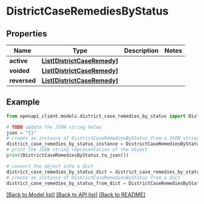 # DistrictCaseRemediesByStatus


## Properties

Name | Type | Description | Notes
------------ | ------------- | ------------- | -------------
**active** | [**List[DistrictCaseRemedy]**](DistrictCaseRemedy.md) |  | 
**voided** | [**List[DistrictCaseRemedy]**](DistrictCaseRemedy.md) |  | 
**reversed** | [**List[DistrictCaseRemedy]**](DistrictCaseRemedy.md) |  | 

## Example

```python
from openapi_client.models.district_case_remedies_by_status import DistrictCaseRemediesByStatus

# TODO update the JSON string below
json = "{}"
# create an instance of DistrictCaseRemediesByStatus from a JSON string
district_case_remedies_by_status_instance = DistrictCaseRemediesByStatus.from_json(json)
# print the JSON string representation of the object
print(DistrictCaseRemediesByStatus.to_json())

# convert the object into a dict
district_case_remedies_by_status_dict = district_case_remedies_by_status_instance.to_dict()
# create an instance of DistrictCaseRemediesByStatus from a dict
district_case_remedies_by_status_from_dict = DistrictCaseRemediesByStatus.from_dict(district_case_remedies_by_status_dict)
```
[[Back to Model list]](../README.md#documentation-for-models) [[Back to API list]](../README.md#documentation-for-api-endpoints) [[Back to README]](../README.md)



